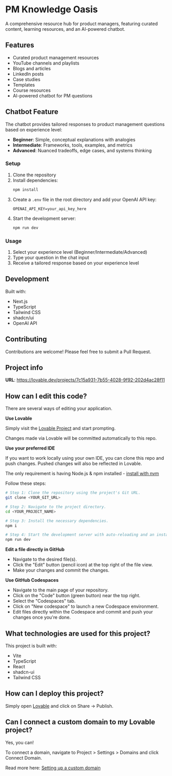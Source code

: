 # PM Knowledge Oasis

A comprehensive resource hub for product managers, featuring curated content, learning resources, and an AI-powered chatbot.

## Features

- Curated product management resources
- YouTube channels and playlists
- Blogs and articles
- LinkedIn posts
- Case studies
- Templates
- Course resources
- AI-powered chatbot for PM questions

## Chatbot Feature

The chatbot provides tailored responses to product management questions based on experience level:

- **Beginner**: Simple, conceptual explanations with analogies
- **Intermediate**: Frameworks, tools, examples, and metrics
- **Advanced**: Nuanced tradeoffs, edge cases, and systems thinking

### Setup

1. Clone the repository
2. Install dependencies:
   ```bash
   npm install
   ```
3. Create a `.env` file in the root directory and add your OpenAI API key:
   ```
   OPENAI_API_KEY=your_api_key_here
   ```
4. Start the development server:
   ```bash
   npm run dev
   ```

### Usage

1. Select your experience level (Beginner/Intermediate/Advanced)
2. Type your question in the chat input
3. Receive a tailored response based on your experience level

## Development

Built with:
- Next.js
- TypeScript
- Tailwind CSS
- shadcn/ui
- OpenAI API

## Contributing

Contributions are welcome! Please feel free to submit a Pull Request.

## Project info

**URL**: https://lovable.dev/projects/7c15a931-7b55-4028-9f92-202d4ac28f11

## How can I edit this code?

There are several ways of editing your application.

**Use Lovable**

Simply visit the [Lovable Project](https://lovable.dev/projects/7c15a931-7b55-4028-9f92-202d4ac28f11) and start prompting.

Changes made via Lovable will be committed automatically to this repo.

**Use your preferred IDE**

If you want to work locally using your own IDE, you can clone this repo and push changes. Pushed changes will also be reflected in Lovable.

The only requirement is having Node.js & npm installed - [install with nvm](https://github.com/nvm-sh/nvm#installing-and-updating)

Follow these steps:

```sh
# Step 1: Clone the repository using the project's Git URL.
git clone <YOUR_GIT_URL>

# Step 2: Navigate to the project directory.
cd <YOUR_PROJECT_NAME>

# Step 3: Install the necessary dependencies.
npm i

# Step 4: Start the development server with auto-reloading and an instant preview.
npm run dev
```

**Edit a file directly in GitHub**

- Navigate to the desired file(s).
- Click the "Edit" button (pencil icon) at the top right of the file view.
- Make your changes and commit the changes.

**Use GitHub Codespaces**

- Navigate to the main page of your repository.
- Click on the "Code" button (green button) near the top right.
- Select the "Codespaces" tab.
- Click on "New codespace" to launch a new Codespace environment.
- Edit files directly within the Codespace and commit and push your changes once you're done.

## What technologies are used for this project?

This project is built with:

- Vite
- TypeScript
- React
- shadcn-ui
- Tailwind CSS

## How can I deploy this project?

Simply open [Lovable](https://lovable.dev/projects/7c15a931-7b55-4028-9f92-202d4ac28f11) and click on Share -> Publish.

## Can I connect a custom domain to my Lovable project?

Yes, you can!

To connect a domain, navigate to Project > Settings > Domains and click Connect Domain.

Read more here: [Setting up a custom domain](https://docs.lovable.dev/tips-tricks/custom-domain#step-by-step-guide)
